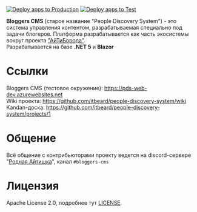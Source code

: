 [![Deploy apps to Production](https://github.com/itbeard/bloggers-cms/actions/workflows/deployment-prod-action.yml/badge.svg?branch=main)](https://github.com/itbeard/bloggers-cms/actions/workflows/deployment-prod-action.yml) 
[![Deploy apps to Test](https://github.com/itbeard/bloggers-cms/actions/workflows/deployment-test-action.yml/badge.svg)](https://github.com/itbeard/bloggers-cms/actions/workflows/deployment-test-action.yml)

**Bloggers CMS** (старое название "People Discovery System") - это система управления контентом, разрабатываемая специально под задачи блогеров. Платформа разрабатывается как часть экосистемы вокруг проекта ["АйТиБорода"](https://itbeard.com).   
Разрабатывается на базе **.NET 5** и **Blazor**

# Ссылки
Bloggers CMS (тестовое окружение): https://pds-web-dev.azurewebsites.net  
Wiki проекта: https://github.com/itbeard/people-discovery-system/wiki  
Kandan-доска: https://github.com/itbeard/people-discovery-system/projects/1

# Общение
Всё общение с контрибьюторами проекту ведется на discord-сервере "[Родная Айтишка](https://discord.gg/it)", канал `#bloggers-cms`

# Лицензия

Apache License 2.0, подробнее тут [LICENSE](LICENSE).
